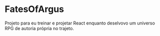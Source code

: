 # FatesOfArgus
Projeto para eu treinar e projetar React enquanto deselvovo um universo RPG de autoria própria no trajeto.
